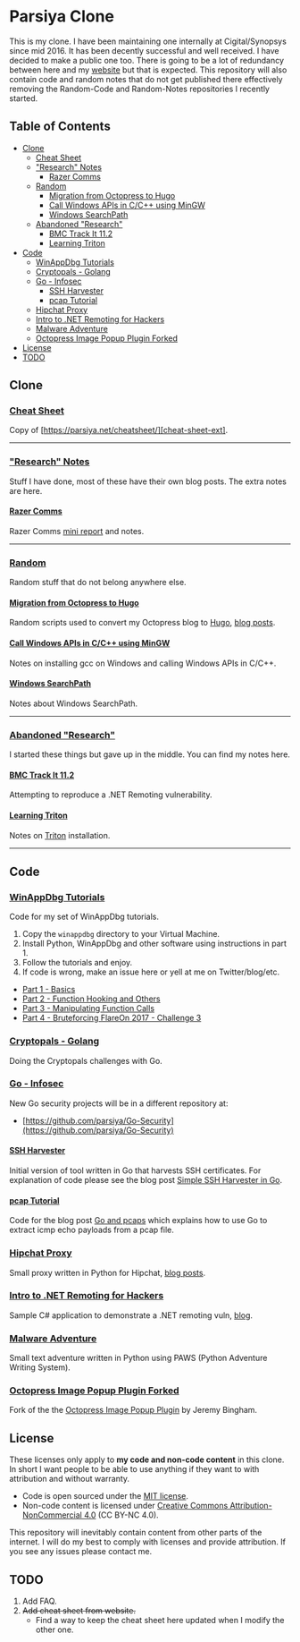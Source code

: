 # Parsiya Clone
This is my clone. I have been maintaining one internally at Cigital/Synopsys since mid 2016. It has been decently successful and well received. I have decided to make a public one too. There is going to be a lot of redundancy between here and my [website][parsiya.net] but that is expected. This repository will also contain code and random notes that do not get published there effectively removing the Random-Code and Random-Notes repositories I recently started.

## Table of Contents
<!-- MarkdownTOC -->

- [Clone](#clone)
    - [Cheat Sheet](#cheat-sheet)
    - ["Research" Notes](#research-notes)
        - [Razer Comms](#razer-comms)
    - [Random](#random)
        - [Migration from Octopress to Hugo](#migration-from-octopress-to-hugo)
        - [Call Windows APIs in C/C++ using MinGW](#call-windows-apis-in-cc-using-mingw)
        - [Windows SearchPath](#windows-searchpath)
    - [Abandoned "Research"](#abandoned-research)
        - [BMC Track It 11.2](#bmc-track-it-112)
        - [Learning Triton](#learning-triton)
- [Code](#code)
    - [WinAppDbg Tutorials](#winappdbg-tutorials)
    - [Cryptopals - Golang](#cryptopals---golang)
    - [Go - Infosec](#go---infosec)
        - [SSH Harvester](#ssh-harvester)
        - [pcap Tutorial](#pcap-tutorial)
    - [Hipchat Proxy](#hipchat-proxy)
    - [Intro to .NET Remoting for Hackers](#intro-to-net-remoting-for-hackers)
    - [Malware Adventure](#malware-adventure)
    - [Octopress Image Popup Plugin Forked](#octopress-image-popup-plugin-forked)
- [License](#license)
- [TODO](#todo)

<!-- /MarkdownTOC -->

<!-- Start Clone -->
<a name="clone"></a>
## Clone

<a name="cheat-sheet"></a>
### [Cheat Sheet](cheat-sheet.md)
Copy of [https://parsiya.net/cheatsheet/][cheat-sheet-ext].

-----

<a name="research-notes"></a>
### ["Research" Notes](clone/research)
Stuff I have done, most of these have their own blog posts. The extra notes are here.

<a name="razer-comms"></a>
#### [Razer Comms](clone/research/razer-comms/)
Razer Comms [mini report][razer-comms-blog] and notes.

-----

<a name="random"></a>
### [Random](clone/random)
Random stuff that do not belong anywhere else.

<a name="migration-from-octopress-to-hugo"></a>
#### [Migration from Octopress to Hugo](clone/random/octopress-migration.md)
Random scripts used to convert my Octopress blog to [Hugo][hugo-link], [blog posts][hugo-posts].

<a name="call-windows-apis-in-cc-using-mingw"></a>
#### [Call Windows APIs in C/C++ using MinGW](clone/random/mingw-windows.md)
Notes on installing gcc on Windows and calling Windows APIs in C/C++.

<a name="windows-searchpath"></a>
#### [Windows SearchPath](clone/random/search-path.md)
Notes about Windows SearchPath.

-----

<a name="abandoned-research"></a>
### [Abandoned "Research"](clone/abandoned-research)
I started these things but gave up in the middle. You can find my notes here.

<a name="bmc-track-it-112"></a>
#### [BMC Track It 11.2](clone/abandoned-research/BMC-Track-It-11.2.md)
Attempting to reproduce a .NET Remoting vulnerability.

<a name="learning-triton"></a>
#### [Learning Triton](clone/abandoned-research/learning-triton.md)
Notes on [Triton](https://triton.quarkslab.com/) installation.

<!-- End Clone -->

-----

<!-- Start Code -->
<a name="code"></a>
## Code

<a name="winappdbg-tutorials"></a>
### [WinAppDbg Tutorials](code/winappdbg)
Code for my set of WinAppDbg tutorials.

1. Copy the `winappdbg` directory to your Virtual Machine.
2. Install Python, WinAppDbg and other software using instructions in part 1.
3. Follow the tutorials and enjoy.
4. If code is wrong, make an issue here or yell at me on Twitter/blog/etc.

- [Part 1 - Basics][winappdbg-1]
- [Part 2 - Function Hooking and Others][winappdbg-2]
- [Part 3 - Manipulating Function Calls][winappdbg-3]
- [Part 4 - Bruteforcing FlareOn 2017 - Challenge 3][winappdbg-4]

<a name="cryptopals---golang"></a>
### [Cryptopals - Golang](code/cryptopals/go)
Doing the Cryptopals challenges with Go.

<a name="go---infosec"></a>
### [Go - Infosec](code/go-infosec/)
New Go security projects will be in a different repository at:

- [https://github.com/parsiya/Go-Security](https://github.com/parsiya/Go-Security)

<a name="ssh-harvester"></a>
#### [SSH Harvester](go-infosec/ssh-harvester)
Initial version of tool written in Go that harvests SSH certificates. For explanation of code please see the blog post [Simple SSH Harvester in Go][go-sshharvester].

<a name="pcap-tutorial"></a>
#### [pcap Tutorial](code/go-infosec/pcap-tutorial)
Code for the blog post [Go and pcaps][go-pcap] which explains how to use Go to extract icmp echo payloads from a pcap file.

<a name="hipchat-proxy"></a>
### [Hipchat Proxy](code/hipchat-proxy)
Small proxy written in Python for Hipchat, [blog posts][hipchat-posts].

<a name="intro-to-net-remoting-for-hackers"></a>
### [Intro to .NET Remoting for Hackers](code/net-remoting)
Sample C# application to demonstrate a .NET remoting vuln, [blog][net-remoting].

<a name="malware-adventure"></a>
### [Malware Adventure](code/malware-adventure)
Small text adventure written in Python using PAWS (Python Adventure Writing System).

<a name="octopress-image-popup-plugin-forked"></a>
### [Octopress Image Popup Plugin Forked](https://github.com/parsiya/octopress-image-popup-forked)
Fork of the the [Octopress Image Popup Plugin][original-popup] by Jeremy Bingham.

<!-- End Code -->

<a name="license"></a>
## License
These licenses only apply to **my code and non-code content** in this clone. In short I want people to be able to use anything if they want to with attribution and without warranty.

- Code is open sourced under the [MIT license](LICENSE-code).
- Non-code content is licensed under [Creative Commons Attribution-NonCommercial 4.0][CC-license] (CC BY-NC 4.0).

This repository will inevitably contain content from other parts of the internet. I will do my best to comply with licenses and provide attribution. If you see any issues please contact me.

<a name="todo"></a>
## TODO
1. Add FAQ.
2. ~~Add cheat sheet from website.~~
    - Find a way to keep the cheat sheet here updated when I modify the other one. 


<!-- Start Links -->

[parsiya.net]: https://parsiya.net
[CC-license]:  https://creativecommons.org/licenses/by-nc-sa/4.0/
[hipchat-posts]: https://parsiya.net/categories/hipchat/
[net-remoting]: https://parsiya.net/blog/2015-11-14-intro-to-.net-remoting-for-hackers/
[original-popup]: https://github.com/ctdk/octopress-image-popup
[cheat-sheet-ext]: https://parsiya.net/cheatsheet
[hugo-posts]: https://parsiya.net/categories/migration-to-hugo/
[hugo-link]: https://gohugo.io/
[razer-comms-blog]: https://parsiya.net/blog/2017-09-21-razer-comms/
[winappdbg-1]: https://parsiya.net/blog/2017-11-09-winappdbg---part-1---basics/
[winappdbg-2]: https://parsiya.net/blog/2017-11-11-winappdbg---part-2---function-hooking-and-others/
[winappdbg-3]: https://parsiya.net/blog/2017-11-15-winappdbg---part-3---manipulating-function-calls/
[winappdbg-4]: https://parsiya.net/blog/2017-11-15-winappdbg---part-4---bruteforcing-flareon-2017---challenge-3/
[go-pcap]: https://parsiya.net/blog/2017-12-03-go-and-pcaps/
[go-sshharvester]: https://parsiya.net/blog/2017-12-28-simple-ssh-harvester-in-go/

<!-- End Links -->